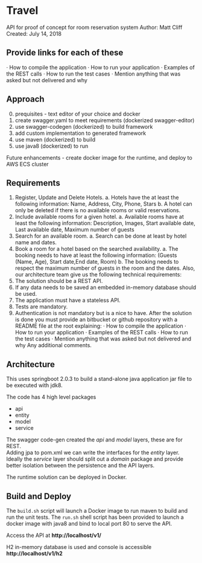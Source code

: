 # Travel
API for proof of concept for room reservation system
Author: Matt Cliff
Created: July 14, 2018

## Provide links for each of these
· How to compile the application
· How to run your application
· Examples of the REST calls
· How to run the test cases
· Mention anything that was asked but not delivered and why



## Approach

0. prequisites - text editor of your choice and docker
1. create swagger.yaml to meet requirements (dockerized swagger-editor)
2. use swagger-codegen (dockerized) to build framework
3. add custom implementation to generated framework
4. use maven (dockerized) to build
5. use java8 (dockerized) to run

Future enhancements - 
   create docker image for the runtime, and deploy to AWS ECS cluster


## Requirements


1) Register, Update and Delete Hotels.
	a. Hotels have the at least the following information:
		Name, Address, City, Phone, Stars
	b. A hotel can only be deleted if there is no available rooms or valid reservations.
2) Include available rooms for a given hotel.
	a. Available rooms have at least the following information:
		Description, Images, Start available date, Last available date, Maximum number of guests
3) Search for an available room.
	a. Search can be done at least by hotel name and dates.
4) Book a room for a hotel based on the searched availability.
	a. The booking needs to have at least the following information: (Guests (Name, Age), Start date,End date, Room)
	b. The booking needs to respect the maximum number of guests in the room and the dates.
Also, our architecture team give us the following technical requirements:
5) The solution should be a REST API.
6) If any data needs to be saved an embedded in-memory database should be used.
7) The application must have a stateless API.
8) Tests are mandatory.
9) Authentication is not mandatory but is a nice to have.
After the solution is done you must provide an bitbucket or github repository with a README file at the root explaining:
· How to compile the application
· How to run your application
· Examples of the REST calls
· How to run the test cases
· Mention anything that was asked but not delivered and why
Any additional comments.



## Architecture

This uses springboot 2.0.3 to build a stand-alone java application jar file to be executed with jdk8. 

The code has 4 high level packages
* api
* entity
* model
* service

The swagger code-gen created the *api* and *model* layers, these are for REST.  
Adding jpa to pom.xml we can write the interfaces for the *entity* layer.
Ideally the *service* layer should split out a *domain* package and provide better isolation between the persistence and the API layers. 

The runtime solution can be deployed in Docker.

## Build and Deploy

The `build.sh` script will launch a Docker image to run maven to build and run the unit tests. The `run.sh` shell script has been provided to launch a docker image with java8 and bind to local port 80 to serve the API.

Access the API at **http://localhost/v1/<api>**

H2 in-memory database is used and console is accessible **http://localhost/v1/h2**